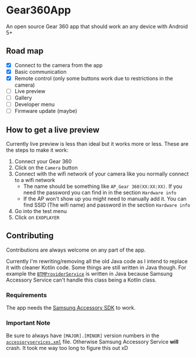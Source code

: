 # Gear360App
An open source Gear 360 app that should work an any device with Android 5+

## Road map
* [x] Connect to the camera from the app
* [x] Basic communication
* [x] Remote control (only some buttons work due to restrictions in the camera)
* [ ] Live preview
* [ ] Gallery
* [ ] Developer menu
* [ ] Firmware update (maybe)

## How to get a live preview
Currently live preview is less than ideal but it works more or less. These are the steps to make it work:

1. Connect your Gear 360
2. Click on the `Camera` button
3. Connect with the wifi network of your camera like you normally connect to a wifi network
   * The name should be something like `AP_Gear 360(XX:XX:XX)`. If you need the password you can find in in the section `Hardware info`
   * If the AP won't show up you might need to manually add it. You can find SSID (The wifi name) and password in the section `Hardware info`
4. Go into the test menu
5. Click on `EXOPLAYER`

## Contributing
Contributions are always welcome on any part of the app.

Currently I'm rewriting/removing all the old Java code as I intend to replace it with cleaner Kotlin code. Some things are still written in Java though. For example the [`BTMProviderService`](app/src/main/java/io/github/teccheck/gear360app/bluetooth/BTMProviderService.java) is written in Java because Samsung Accessory Service can't handle this class being a Kotlin class.

### Requirements
The app needs the [Samsung Accessory SDK](https://developer.samsung.com/galaxy-watch/develop/sdk) to work.

### Important Note
Be sure to always have `[MAJOR].[MINOR]` version numbers in the [`accessoryservices.xml`](app/src/main/res/xml/accessoryservices.xml) file. Otherwise Samsung Accessory Service **will** crash. It took me way too long to figure this out xD
